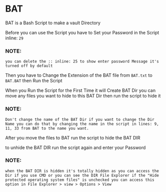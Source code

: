 # BAT
BAT is a Bash Script to make a vault Directory

Before you can use the Script you have to Set your Password in the Script inline: `29`

### NOTE:
```
you can delete the :: inline: 25 to show enter password Message it's turned off by default
```

Then you have to Change the Extension of the BAT file from `BAT.txt` to `BAT.BAT` then Run the Script

When you Run the Script for the First Time it will Create BAT Dir you can move any files you want to hide to this BAT Dir then run the script to hide it

### NOTE:
```
Don't change the name of the BAT Dir if you want to change the Dir Name you can do that by changing the name in the script in lines: 9, 11, 33 from BAT to the name you want.
```

After you move the files to BAT run the script to hide the BAT DIR 

to unhide the BAT DIR run the script again and enter your Password

### NOTE:
```
when the BAT DIR is hidden it's totally hidden as you can access the Dir if you use CMD or you can see the DIR File Explorer if the "Hide protected operating system files" is unchecked you can access this option in File Explorer > view > Options > View
```
